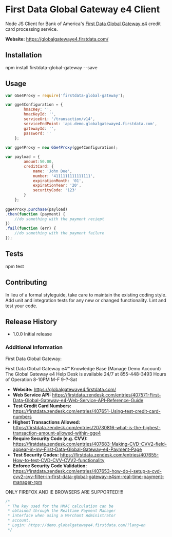First Data Global Gateway e4 Client
=========

Node JS Client for Bank of America's [First Data Global Gateway e4](https://globalgatewaye4.firstdata.com/) credit card processing service.

**Website:** https://globalgatewaye4.firstdata.com/

## Installation

  npm install firstdata-global-gateway --save

## Usage

```javascript
var GGe4Proxy = require('firstdata-global-gateway');

var gge4Configuration = {
		hmacKey: '',
		hmacKeyId: '',
		serviceUri: '/transaction/v14',
		serviceEndPoint: 'api.demo.globalgatewaye4.firstdata.com',
		gatewayId: '',
		password: ''
	};
	
var gge4Proxy = new GGe4Proxy(gge4Configuration);

var payload = {
		amount:50.00, 
		creditCard: { 
			name: 'John Doe', 
			number: '4111111111111111', 
			expirationMonth: '01', 
			expirationYear: '20',
			securityCode: '123'
		}
	};
	
gge4Proxy.purchase(payload)
.then(function (payment) {
	//do something with the payment reciept
})
.fail(function (err) {
	//do something with the payment failure
});
```

## Tests

  npm test

## Contributing

In lieu of a formal styleguide, take care to maintain the existing coding style.
Add unit and integration tests for any new or changed functionality. Lint and test your code.

## Release History

* 1.0.0 Initial release


### Additional Information

First Data Global Gateway:

First Data Global Gateway e4℠ Knowledge Base (Manage Demo Account)
The Global Gateway e4 Help Desk is available 24/7 at 855-448-3493
Hours of Operation
8-10PM M-F
9-?-Sat

- **Website:** https://globalgatewaye4.firstdata.com/
- **Web Service API:** https://firstdata.zendesk.com/entries/407571-First-Data-Global-Gateway-e4-Web-Service-API-Reference-Guide
- **Test Credit Card Numbers:** https://firstdata.zendesk.com/entries/407651-Using-test-credit-card-numbers
- **Highest Transactions Allowed:** https://firstdata.zendesk.com/entries/20730816-what-is-the-highest-transaction-amount-allowed-within-gge4
- **Require Security Code (e.g. CVV):** https://firstdata.zendesk.com/entries/407683-Making-CVD-CVV2-field-appear-in-my-First-Data-Global-Gateway-e4-Payment-Page
- **Test Security Codes:** https://firstdata.zendesk.com/entries/407655-How-to-test-CVD-CVV-CVV2-functionality
- **Enforce Security Code Validation:** https://firstdata.zendesk.com/entries/407653-how-do-i-setup-a-cvd-cvv2-cvv-filter-in-first-data-global-gateway-e4sm-real-time-payment-manager-rpm


ONLY FIREFOX AND IE BROWSERS ARE SUPPORTED!!!!

```javascript
/*
 * The key used for the HMAC calculation can be 
 * obtained through the Realtime Payment Manager 
 * interface when using a Merchant Administrator 
 * account.
 * Login: https://demo.globalgatewaye4.firstdata.com/?lang=en
 */
 ```
